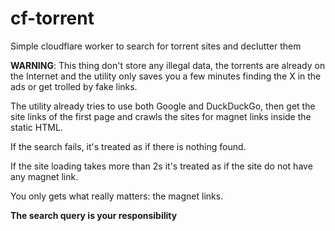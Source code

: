 # cf-torrent

Simple cloudflare worker to search for torrent sites and declutter them

**WARNING**: This thing don't store any illegal data, the torrents are already on the Internet and the utility only saves you a few minutes finding the X in the ads or get trolled by fake links.

The utility already tries to use both Google and DuckDuckGo, then get the site links of the first page and crawls the sites for magnet links inside the static HTML.

If the search fails, it's treated as if there is nothing found.

If the site loading takes more than 2s it's treated as if the site do not have any magnet link.

You only gets what really matters: the magnet links.

**The search query is your responsibility**
